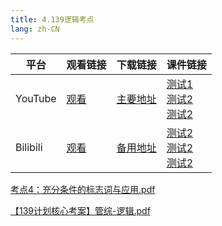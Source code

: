 ```yaml
---
title: 4.139逻辑考点
lang: zh-CN
---
```



| 平台       | 观看链接   | 下载链接     | 课件链接         |
|----------|--------|----------|--------------|
| YouTube  | [观看]() | [主要地址]() | [测试1]()<br/>[测试2]()<br/>[测试2]()  |
| Bilibili | [观看]() | [备用地址]() | [测试2]()<br/>[测试2]()<br/>[测试2]()      |

[考点4：充分条件的标志词与应用.pdf](..%2F..%2Fpublic%2Flogic%2F3.%E9%80%BB%E8%BE%91-139%E5%88%86%2F4.139%E9%80%BB%E8%BE%91%E8%80%83%E7%82%B9%2F%E8%80%83%E7%82%B94%EF%BC%9A%E5%85%85%E5%88%86%E6%9D%A1%E4%BB%B6%E7%9A%84%E6%A0%87%E5%BF%97%E8%AF%8D%E4%B8%8E%E5%BA%94%E7%94%A8.pdf)

[【139计划核心考案】管综-逻辑.pdf](..%2F..%2Fpublic%2Flogic%2F3.%E9%80%BB%E8%BE%91-139%E5%88%86%2F%E3%80%90139%E8%AE%A1%E5%88%92%E6%A0%B8%E5%BF%83%E8%80%83%E6%A1%88%E3%80%91%E7%AE%A1%E7%BB%BC-%E9%80%BB%E8%BE%91.pdf)



